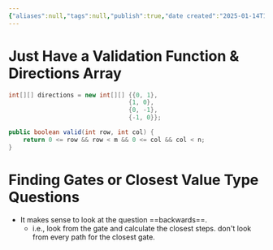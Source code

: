 ```yaml
---
{"aliases":null,"tags":null,"publish":true,"date created":"2025-01-14T15:25","date modified":"2025-01-15T16:56","PassFrontmatter":true,"created":"2025-01-14T17:29:46.067+05:30","updated":"2025-01-15T16:57:19.891+05:30"}
---
```



# Just Have a Validation Function & Directions Array

```java
int[][] directions = new int[][] {{0, 1},
								 {1, 0},
								 {0, -1},
								 {-1, 0}};

public boolean valid(int row, int col) {
	return 0 <= row && row < m && 0 <= col && col < n;
}
```

# Finding Gates or Closest Value Type Questions
- It makes sense to look at the question ==backwards==.
	- i.e., look from the gate and calculate the closest steps. don't look from every path for the closest gate.
